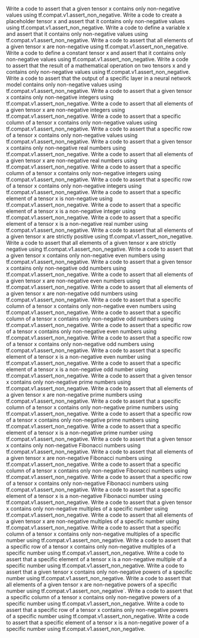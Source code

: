 Write a code to assert that a given tensor x contains only non-negative values using tf.compat.v1.assert_non_negative.
Write a code to create a placeholder tensor x and assert that it contains only non-negative values using tf.compat.v1.assert_non_negative.
Write a code to define a variable x and assert that it contains only non-negative values using tf.compat.v1.assert_non_negative.
Write a code to assert that all elements of a given tensor x are non-negative using tf.compat.v1.assert_non_negative.
Write a code to define a constant tensor x and assert that it contains only non-negative values using tf.compat.v1.assert_non_negative.
Write a code to assert that the result of a mathematical operation on two tensors x and y contains only non-negative values using tf.compat.v1.assert_non_negative.
Write a code to assert that the output of a specific layer in a neural network model contains only non-negative values using tf.compat.v1.assert_non_negative.
Write a code to assert that a given tensor x contains only non-negative integers using tf.compat.v1.assert_non_negative.
Write a code to assert that all elements of a given tensor x are non-negative integers using tf.compat.v1.assert_non_negative.
Write a code to assert that a specific column of a tensor x contains only non-negative values using tf.compat.v1.assert_non_negative.
Write a code to assert that a specific row of a tensor x contains only non-negative values using tf.compat.v1.assert_non_negative.
Write a code to assert that a given tensor x contains only non-negative real numbers using tf.compat.v1.assert_non_negative.
Write a code to assert that all elements of a given tensor x are non-negative real numbers using tf.compat.v1.assert_non_negative.
Write a code to assert that a specific column of a tensor x contains only non-negative integers using tf.compat.v1.assert_non_negative.
Write a code to assert that a specific row of a tensor x contains only non-negative integers using tf.compat.v1.assert_non_negative.
Write a code to assert that a specific element of a tensor x is non-negative using tf.compat.v1.assert_non_negative.
Write a code to assert that a specific element of a tensor x is a non-negative integer using tf.compat.v1.assert_non_negative.
Write a code to assert that a specific element of a tensor x is a non-negative real number using tf.compat.v1.assert_non_negative.
Write a code to assert that all elements of a given tensor x are strictly positive using tf.compat.v1.assert_non_negative.
Write a code to assert that all elements of a given tensor x are strictly negative using tf.compat.v1.assert_non_negative.
Write a code to assert that a given tensor x contains only non-negative even numbers using tf.compat.v1.assert_non_negative.
Write a code to assert that a given tensor x contains only non-negative odd numbers using tf.compat.v1.assert_non_negative.
Write a code to assert that all elements of a given tensor x are non-negative even numbers using tf.compat.v1.assert_non_negative.
Write a code to assert that all elements of a given tensor x are non-negative odd numbers using tf.compat.v1.assert_non_negative.
Write a code to assert that a specific column of a tensor x contains only non-negative even numbers using tf.compat.v1.assert_non_negative.
Write a code to assert that a specific column of a tensor x contains only non-negative odd numbers using tf.compat.v1.assert_non_negative.
Write a code to assert that a specific row of a tensor x contains only non-negative even numbers using tf.compat.v1.assert_non_negative.
Write a code to assert that a specific row of a tensor x contains only non-negative odd numbers using tf.compat.v1.assert_non_negative.
Write a code to assert that a specific element of a tensor x is a non-negative even number using tf.compat.v1.assert_non_negative.
Write a code to assert that a specific element of a tensor x is a non-negative odd number using tf.compat.v1.assert_non_negative.
Write a code to assert that a given tensor x contains only non-negative prime numbers using tf.compat.v1.assert_non_negative.
Write a code to assert that all elements of a given tensor x are non-negative prime numbers using tf.compat.v1.assert_non_negative.
Write a code to assert that a specific column of a tensor x contains only non-negative prime numbers using tf.compat.v1.assert_non_negative.
Write a code to assert that a specific row of a tensor x contains only non-negative prime numbers using tf.compat.v1.assert_non_negative.
Write a code to assert that a specific element of a tensor x is a non-negative prime number using tf.compat.v1.assert_non_negative.
Write a code to assert that a given tensor x contains only non-negative Fibonacci numbers using tf.compat.v1.assert_non_negative.
Write a code to assert that all elements of a given tensor x are non-negative Fibonacci numbers using tf.compat.v1.assert_non_negative.
Write a code to assert that a specific column of a tensor x contains only non-negative Fibonacci numbers using tf.compat.v1.assert_non_negative.
Write a code to assert that a specific row of a tensor x contains only non-negative Fibonacci numbers using tf.compat.v1.assert_non_negative.
Write a code to assert that a specific element of a tensor x is a non-negative Fibonacci number using tf.compat.v1.assert_non_negative.
Write a code to assert that a given tensor x contains only non-negative multiples of a specific number using tf.compat.v1.assert_non_negative.
Write a code to assert that all elements of a given tensor x are non-negative multiples of a specific number using tf.compat.v1.assert_non_negative.
Write a code to assert that a specific column of a tensor x contains only non-negative multiples of a specific number using tf.compat.v1.assert_non_negative.
Write a code to assert that a specific row of a tensor x contains only non-negative multiples of a specific number using tf.compat.v1.assert_non_negative.
Write a code to assert that a specific element of a tensor x is a non-negative multiple of a specific number using tf.compat.v1.assert_non_negative.
Write a code to assert that a given tensor x contains only non-negative powers of a specific number using tf.compat.v1.assert_non_negative.
Write a code to assert that all elements of a given tensor x are non-negative powers of a specific number using tf.compat.v1.assert_non_negative`.
Write a code to assert that a specific column of a tensor x contains only non-negative powers of a specific number using tf.compat.v1.assert_non_negative.
Write a code to assert that a specific row of a tensor x contains only non-negative powers of a specific number using tf.compat.v1.assert_non_negative.
Write a code to assert that a specific element of a tensor x is a non-negative power of a specific number using tf.compat.v1.assert_non_negative.
